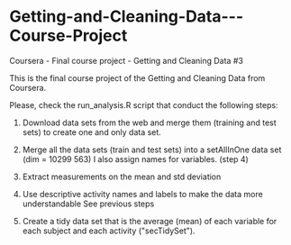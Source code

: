 # Getting-and-Cleaning-Data---Course-Project
Coursera - Final course project - Getting and Cleaning Data #3

This is the final course project of the Getting and Cleaning Data from Coursera.

Please, check the run_analysis.R script that conduct the following steps:

1. Download data sets from the web and merge them (training and test sets) to create one and only data set.

2. Merge all the data sets (train and test sets) into a setAllInOne data set (dim = 10299 563)
I also assign names for variables. (step 4)

3. Extract measurements on the mean and std deviation

4. Use descriptive activity names and labels to make the data more understandable
See previous steps

5. Create a tidy data set that is the average (mean) of each variable for each subject and each activity ("secTidySet").

